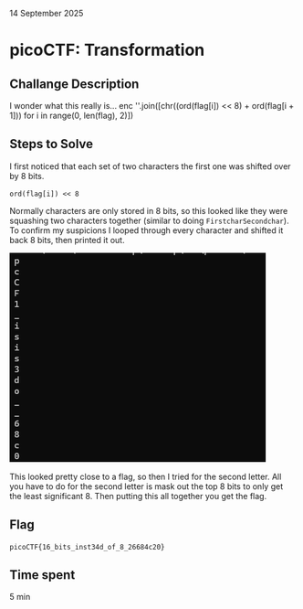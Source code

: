 14 September 2025

# picoCTF: Transformation

## Challange Description
I wonder what this really is... enc ''.join([chr((ord(flag[i]) << 8) + ord(flag[i + 1])) for i in range(0, len(flag), 2)])

## Steps to Solve

I first noticed that each set of two characters the first one was shifted over by 8 bits.

```
ord(flag[i]) << 8
```

Normally characters are only stored in 8 bits, so this looked like they were squashing two characters together (similar to doing `FirstcharSecondchar`). To confirm my suspicions I looped through every character and shifted it back 8 bits, then printed it out.

![Every other letter](image.png)

This looked pretty close to a flag, so then I tried for the second letter. All you have to do for the second letter is mask out the top 8 bits to only get the least significant 8. Then putting this all together you get the flag.

## Flag
```
picoCTF{16_bits_inst34d_of_8_26684c20}
```

## Time spent
5 min